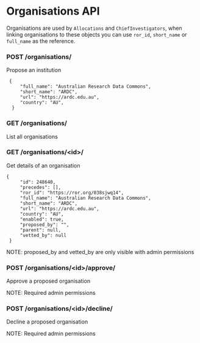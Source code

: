 # Organisations API

Organisations are used by `Allocations` and `ChiefInvestigators`, when linking
organisations to these objects you can use `ror_id`, `short_name` or
`full_name` as the reference.


### POST /organisations/
Propose an institution
```
 {
     "full_name": "Australian Research Data Commons",
     "short_name": "ARDC",
     "url": "https://ardc.edu.au",
     "country": "AU",
  }
```

### GET /organisations/
List all organisations

### GET /organisations/\<id>\/
Get details of an organisation
```
{
     "id": 248640,
     "precedes": [],
     "ror_id": "https://ror.org/038sjwq14",
     "full_name": "Australian Research Data Commons",
     "short_name": "ARDC",
     "url": "https://ardc.edu.au",
     "country": "AU",
     "enabled": true,
     "proposed_by": "",
     "parent": null,
     "vetted_by": null
 }
```
NOTE: proposed_by and vetted_by are only visible with admin permissions

### POST /organisations/\<id\>/approve/
Approve a proposed organisation

NOTE: Required admin permissions

### POST /organisations/\<id\>/decline/
Decline a proposed organisation

NOTE: Required admin permissions
